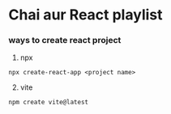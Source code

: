 # Chai aur React playlist

### ways to create react project

1. npx

```
npx create-react-app <project name>
```

2. vite

```
npm create vite@latest
```
